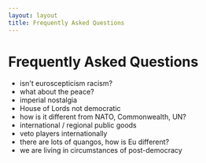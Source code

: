 ```yaml
---
layout: layout
title: Frequently Asked Questions
---
```


Frequently Asked Questions
==========================

* isn't euroscepticism racism?
* what about the peace?
* imperial nostalgia
* House of Lords not democratic
* how is it different from NATO, Commonwealth, UN?
* international / regional public goods
* veto players internationally
* there are lots of quangos, how is Eu different?
* we are living in circumstances of post-democracy